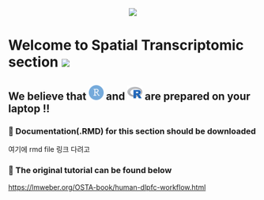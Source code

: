 <div id="header" align="center">
  <img src="https://media.giphy.com/media/heIX5HfWgEYlW/giphy.gif" width="300"/>
</div>

<h1>
  Welcome to Spatial Transcriptomic section 
  <img src="https://media.giphy.com/media/hvRJCLFzcasrR4ia7z/giphy.gif" width="30px"/>
</h1>

## We believe that <img src="https://github.com/devicons/devicon/blob/master/icons/rstudio/rstudio-original.svg" title="Rstudio" alt="Rstudio" width="30" height="30"/> and  <img src="https://github.com/devicons/devicon/blob/master/icons/r/r-original.svg" title="R" alt="R" width="30" height="30"/> are prepared on your laptop !!

### :open_book: Documentation(.RMD) for this section should be downloaded
여기에 rmd file 링크 다려고
### :open_book: The original tutorial can be found below
https://lmweber.org/OSTA-book/human-dlpfc-workflow.html
